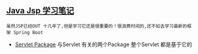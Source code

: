 <a href="#top" id="top">Java Jsp 学习笔记</a>
----
`虽然JSP已经OUT 十几年了,但是学习它还是很重要的！很浪费时间的,还不如去学习最新的框架 Spring Boot`
* [Servlet Package](http://tomcat.apache.org/tomcat-5.5-doc/servletapi/overview-summary.html) 与Servlet 有关的两个Package 整个Servlet 都是基于它的

